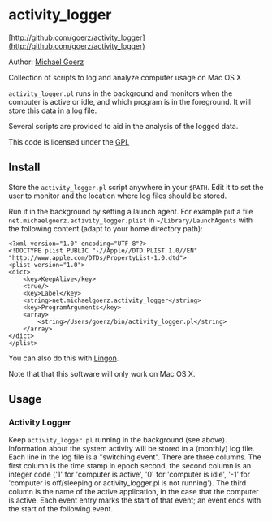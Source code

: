 # activity_logger

[http://github.com/goerz/activity_logger](http://github.com/goerz/activity_logger)

Author: [Michael Goerz](http://michaelgoerz.net)

Collection of scripts to log and analyze computer usage on Mac OS X

`activity_logger.pl` runs in the background and monitors when the computer is
active or idle, and which program is in the foreground. It will store this data
in a log file.

Several scripts are provided to aid in the analysis of the logged data.

This code is licensed under the [GPL](http://www.gnu.org/licenses/gpl.html)

## Install ##

Store the `activity_logger.pl` script anywhere in your `$PATH`. Edit it to set
the user to monitor and the location where log files should be stored.

Run it in the background by setting a launch agent. For example put a file
`net.michaelgoerz.activity_logger.plist` in `~/Library/LaunchAgents` with the
following content (adapt to your home directory path):

    <?xml version="1.0" encoding="UTF-8"?>
    <!DOCTYPE plist PUBLIC "-//Apple//DTD PLIST 1.0//EN" "http://www.apple.com/DTDs/PropertyList-1.0.dtd">
    <plist version="1.0">
    <dict>
    	<key>KeepAlive</key>
    	<true/>
    	<key>Label</key>
    	<string>net.michaelgoerz.activity_logger</string>
    	<key>ProgramArguments</key>
    	<array>
    		<string>/Users/goerz/bin/activity_logger.pl</string>
    	</array>
    </dict>
    </plist>

You can also do this with [Lingon](http://lingon.sourceforge.net/).

Note that that this software will only work on Mac OS X.

## Usage ##

### Activity Logger
Keep `activity_logger.pl` running in the background (see above).  Information
about the system activity will be stored in a (monthly) log file.  Each line in
the log file is a "switching event". There are three columns. The first column
is the time stamp in epoch second, the second column is an integer code ('1'
for 'computer is active', '0' for 'computer is idle', '-1' for 'computer is
off/sleeping or activity_logger.pl is not running'). The third column is the
name of the active application, in the case that the computer is active. Each
event entry marks the start of that event; an event ends with the start of the
following event.
